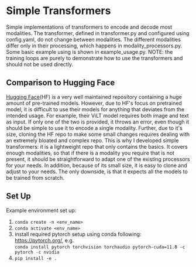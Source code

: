# Simple Transformers
Simple implementations of transformers to encode and decode most modalities. The transformer, defined in transformer.py 
and configured using config.yaml, do not change between modalities. The different modalities differ only in their 
processing, which happens in modality_processors.py. Some basic example using is shown in example_usage.py. NOTE: 
the training loops are purely to demonstrate how to use the transformers and should not be used directly.

## Comparison to Hugging Face
[Hugging Face](https://huggingface.co/docs/transformers/index)(HF) is a very well maintained repository containing a huge amount of pre-trained 
models. However, due to HF's focus on pretrained model, it is difficult to use their models for anything that deviates
from the intended usage. For example, their ViLT model requires both image and text as input. If only one of the two is
provided, it throws an error, even though it should be simple to use it to encode a single modality. Further, 
due to it's size, cloning the HF repo to make some small changes requires dealing with an extremely bloated and complex 
repo. This is why I developed simple transformers: it is a lightweight repo that only contains the basics. It covers
enough modalities, so that if there is a modality you require that is not present, it should be straightforward to adapt
one of the existing processors for your needs. In addition, because of its small size, it is easy to clone and adjust
to your needs. The only downside, is that it expects all the models to be trained from scratch.

## Set Up
Example environment set up:  
1. `conda create -n <env_name>`   
2. `conda activate <env_name>`  
3. install required pytorch setup using conda following: https://pytorch.org/, e.g.  
`conda install pytorch torchvision torchaudio pytorch-cuda=11.8 -c pytorch -c nvidia`  
5. `pip install -e .`  

